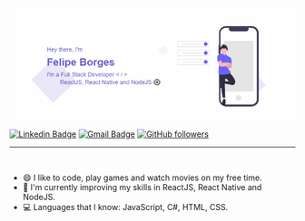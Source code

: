 <img src="https://github.com/FelipePbi/FelipePbi/blob/master/github/Bio.gif?raw=true"/>

[![Linkedin Badge](https://img.shields.io/badge/-Felipe_Borges-blue?style=flat-square&logo=Linkedin&logoColor=white&link=https://www.linkedin.com/in/felipe-borges-pbi/)](https://www.linkedin.com/in/felipe-borges-pbi/)
[![Gmail Badge](https://img.shields.io/badge/-felipeborgesdarosa@gmail.com-c14438?style=flat-square&logo=Gmail&logoColor=white&link=mailto:felipeborgesdarosa@gmail.com)](mailto:felipeborgesdarosa@gmail.com)
[![GitHub followers](https://img.shields.io/github/followers/FelipePbi?label=Follow&style=social)](https://github.com/FelipePbi/?tab=follow)

---

<br />

- :smile: I like to code, play games and watch movies on my free time.
- 🌱 I'm currently improving my skills in ReactJS, React Native and NodeJS.
- :computer: Languages that I know: JavaScript, C#, HTML, CSS.

